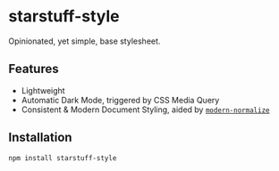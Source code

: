 # starstuff-style

Opinionated, yet simple, base stylesheet.

## Features

- Lightweight
- Automatic Dark Mode, triggered by CSS Media Query
- Consistent & Modern Document Styling, aided by [`modern-normalize`](https://github.com/sindresorhus/modern-normalize)

## Installation

```shell
npm install starstuff-style
```
